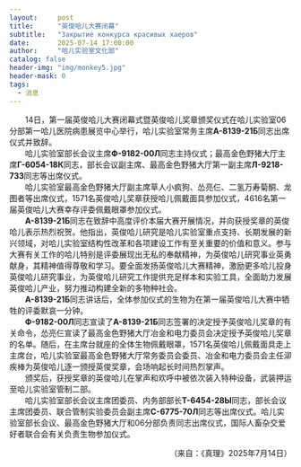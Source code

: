 ```yaml
---
layout:     post
title:      "英俊哈儿大赛闭幕"
subtitle:   "Закрытие конкурса красивых хаеров"
date:       2025-07-14 17:00:00
author:     "哈儿实验室文化部"
catalog: false
header-img: "img/monkey5.jpg"
header-mask: 0
tags:
  - 消息
---
```


&emsp;&emsp;14日，第一届英俊哈儿大赛闭幕式暨英俊哈儿奖章颁奖仪式在哈儿实验室06分部第一哈儿医院病患展览中心举行，哈儿实验室常务主席**А-8139-21Б**同志出席仪式并致辞。  
&emsp;&emsp;哈儿实验室部长会议主席**Ф-9182-00Л**同志主持仪式；最高金色野猪大厅主席**Г-6054-18К**同志，部长会议副主席、最高金色野猪大厅第一副主席**Л-9218-73З**同志等出席仪式。  
&emsp;&emsp;哈儿实验室最高金色野猪大厅副主席草人小疯狗、怂亮仨、二氢万寿菊酮、龙图者等出席仪式，1571名英俊哈儿奖章获授哈儿佩戴面具参加仪式，4616名第一届英俊哈儿大赛幸存评委佩戴眼罩参加仪式。  
&emsp;&emsp;**А-8139-21Б**同志在致辞中高度评价本届大赛开展情况，并向获授奖章的英俊哈儿表示热烈祝贺。他指出，英俊哈儿研究是哈儿实验室重点支持、长期发展的新兴领域，对哈儿实验室结构性改革和各项建设工作有至关重要的价值和意义。参与大赛有关工作的哈儿特别是评委展现出无私的奉献精神，为英俊哈儿研究事业英勇献身，其精神值得尊敬和学习。要全面发扬英俊哈儿大赛精神，激励更多哈儿投身英俊哈儿研究事业，为英俊哈儿研究工作提供充足样本和实验工具，全面助力发展英俊哈儿产业，努力推动构建全新的多物种社会。  
&emsp;&emsp;**А-8139-21Б**同志讲话后，全体参加仪式的生物为在第一届英俊哈儿大赛中牺牲的评委默哀一分钟。  
&emsp;&emsp;**Ф-9182-00Л**同志宣读了**А-8139-21Б**同志签署的决定授予英俊哈儿奖章的有关命令，怂亮仨宣读了最高金色野猪大厅冶金和电力委员会决定授予英俊哈儿奖章的名单。随后，在主席台就座的全体生物佩戴眼罩，1571名英俊哈儿佩戴面具走上主席台，哈儿实验室最高金色野猪大厅常务委员会委员、冶金和电力委员会主任泖疾棒为英俊哈儿逐一颁授英俊奖章，会场响起长时间热烈掌声。  
&emsp;&emsp;颁奖后，获授奖章的英俊哈儿在掌声和欢呼中被依次装入特种设备，武装押运至哈儿实验室管制二部。  
&emsp;&emsp;哈儿实验室部长会议主席团委员、内务部部长**Т-6454-28Ы**同志，部长会议主席团委员、联合管制实验委员会副主席**С-6775-70Л**同志等出席仪式。哈儿实验室部长会议、最高金色野猪大厅和06分部负责同志出席仪式，国际人畜杂交爱好者联合会有关负责生物参加仪式。
<div style="text-align: right">（来自：《真理》2025年7月14日）</div>